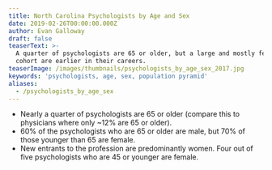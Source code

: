 ```yaml
---
title: North Carolina Psychologists by Age and Sex
date: 2019-02-26T00:00:00.000Z
author: Evan Galloway
draft: false
teaserText: >-
  A quarter of psychologists are 65 or older, but a large and mostly female
  cohort are earlier in their careers.
teaserImage: /images/thumbnails/psychologists_by_age_sex_2017.jpg
keywords: 'psychologists, age, sex, population pyramid'
aliases:
  - /psychologists_by_age_sex
---
```



<ul>

<li>Nearly a quarter of psychologists are 65 or older (compare this to physicians where only ~12% are 65 or older).</li>

<li>60% of the psychologists who are 65 or older are male, but 70% of those younger than 65 are female.</li>

<li>New entrants to the profession are predominantly women.  Four out of five psychologists who are 45 or younger are female.</li>

</ul>
<div id='viewof-layout' class="control"></div>
<div id='chart'></div>

<script type=module>

import {Runtime, Inspector} from "https://unpkg.com/@observablehq/runtime@3/dist/runtime.js";
import define from "https://api.observablehq.com/@gallowayevan/population-structure-for-north-carolina-psychologists-20.js?v=3";
  
  const renders = {
    "viewof layout": "#viewof-layout",
    "chart": "#chart"
  };

  for (let i in renders)
    renders[i] = document.querySelector(renders[i]);

const runtime = new Runtime();
const main = runtime.module(define, name => {
if (renders[name]){
      return new Inspector(renders[name]);
    } else {
        return true;
    }
});

</script>
